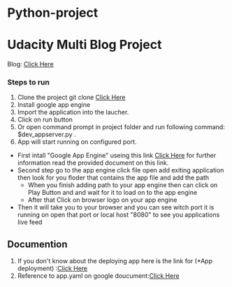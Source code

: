 # Python-project
# Udacity Multi Blog Project

Blog: [Click Here](http://blog-appid.appspot.com/)

### Steps to run
1. Clone the project  git clone [Click Here](https://github.com/Benn9211/Python-Project-)
2. Install google app engine
3. Import the application into the laucher.
4. Click on run button
5. Or open command prompt in project folder and run following command: $dev_appserver.py .
6. App will start running on configured port.


 - First intall "Google App Engine" useing this link [Click Here](https://cloud.google.com/appengine/downloads?utm_source=google&utm_medium=cpc&utm_campaign=2015-q1-cloud-northam-us-gae-bkws-freetrial-en&gclid=Cj0KEQjwuOHHBRDmvsHs8PukyIQBEiQAlEMW0ON07bTdkSwfapg3FWoPJcHTWVGFlgN60eH47zsK2iYaAqmL8P8HAQ) for further information read the provided document on this link.
- Second step go to the app engine click file open add exiting application then look for you floder that contains the app file and add the path 
  * When you finish adding path to your app engine then can click on Play Button and and wait for it to load on to the app engine
  * After that Click on browser logo on your app engine
- Then it will take you to your browser and you can see witch port it is running on open that port or local host "8080" to see you applications live feed 

## Documention

1. If you don't know about the deploying app here is the link for (*App deployment) :[Click Here](https://www.youtube.com/watch?v=mpqJylF-5Bc)
2. Reference to app.yaml on google doucument:[Click Here](https://cloud.google.com/appengine/docs/standard/python/config/appref)
